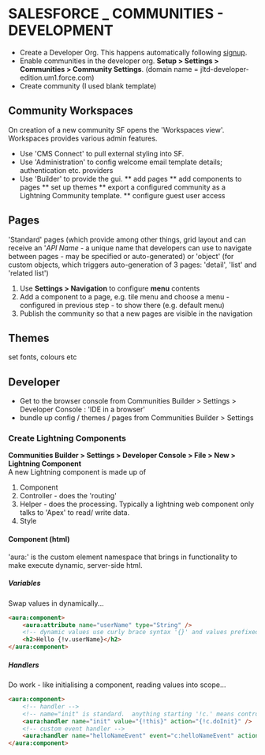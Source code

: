 # SALESFORCE _ COMMUNITIES - DEVELOPMENT
* Create a Developer Org.  This happens automatically following [signup](https://developer.salesforce.com/signup).
* Enable communities in the developer org. **Setup > Settings > Communities > Community Settings**.  (domain name = jltd-developer-edition.um1.force.com)
* Create community (I used blank template)  

## Community Workspaces
On creation of a new community SF opens the 'Workspaces view'.  Workspaces provides various admin features.
* Use 'CMS Connect' to pull external styling into SF.  
* Use 'Administration' to config welcome email template details; authentication etc. providers
* Use 'Builder' to provide the gui.
** add pages
** add components to pages
** set up themes
** export a configured community as a Lightning Community template.
** configure guest user access  

## Pages
'Standard' pages (which provide among other things, grid layout and can receive an '_API Name_  - a unique name that developers can use to navigate between pages - may be specified or auto-generated) or 'object' (for custom objects, which triggers auto-generation of 3 pages: 'detail', 'list' and 'related list')
1. Use __Settings > Navigation__ to configure **menu** contents
1. Add a component to a page, e.g. tile menu and choose a menu - configured in previous step - to show there (e.g. default menu)
1. Publish the community so that a new pages are visible in the navigation  

## Themes
set fonts, colours etc
## Developer
* Get to the browser console from Communities Builder >  Settings > Developer Console : 'IDE in a browser'
* bundle up config / themes / pages from Communities Builder > Settings  

### Create Lightning Components
**Communities Builder >  Settings > Developer Console > File > New > Lightning Component**  
A new Lightning component is made up of
1. Component
1. Controller - does the 'routing'
1. Helper - does the processing.   Typically a lightning web component only talks to 'Apex' to read/ write data.  
1. Style  

#### Component (html)
'aura:' is the custom element namespace that brings in functionality to make execute dynamic, server-side html.  
##### Variables
Swap values in dynamically...  
```html
<aura:component>
    <aura:attribute name="userName" type="String" />
    <!-- dynamic values use curly brace syntax '{}' and values prefixed '!v.' to denote a variable value  -->
    <h2>Hello {!v.userName}</h2>
</aura:component>
```  
##### Handlers
Do work - like initialising a component, reading values into scope...
```html
<aura:component>
    <!-- handler -->
    <!-- name="init" is standard.  anything starting '!c.' means controller - so there should be a corresponding init method in the controller bundled alongside this component. -->
    <aura:handler name="init" value="{!this}" action="{!c.doInit}" />
    <!-- custom event handler -->
    <aura:handler name="helloNameEvent" event="c:helloNameEvent" action="{!c.logSomething}" />
</aura:component>
```
